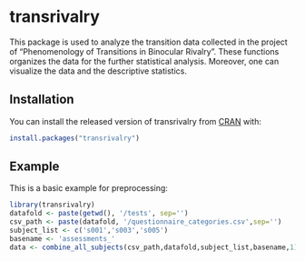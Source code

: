 
<!-- README.md is generated from README.Rmd. Please edit that file -->

# transrivalry

<!-- badges: start -->
<!-- badges: end -->

This package is used to analyze the transition data collected in the
project of “Phenomenology of Transitions in Binocular Rivalry”. These
functions organizes the data for the further statistical analysis.
Moreover, one can visualize the data and the descriptive statistics.

## Installation

You can install the released version of transrivalry from
[CRAN](https://CRAN.R-project.org) with:

``` r
install.packages("transrivalry")
```

## Example

This is a basic example for preprocessing:

``` r
library(transrivalry)
datafold <- paste(getwd(), '/tests', sep='')
csv_path <- paste(datafold, '/questionnaire_categories.csv',sep='')
subject_list <- c('s001','s003','s005')
basename <- 'assessments_'
data <- combine_all_subjects(csv_path,datafold,subject_list,basename,1)
```
